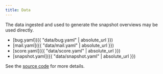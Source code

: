 ```yaml
---
title: Data
---
```


The data ingested and used to generate the snapshot overviews may be used directly.

- [bug.yaml]({{ "data/bug.yaml" | absolute_url }})
- [mail.yaml]({{ "data/mail.yaml" | absolute_url }})
- [score.yaml]({{ "data/score.yaml" | absolute_url }})
- [snapshot.yaml]({{ "data/snapshot.yaml" | absolute_url }})

See the [source code](https://github.com/boombatower/tumbleweed-review) for more details.

